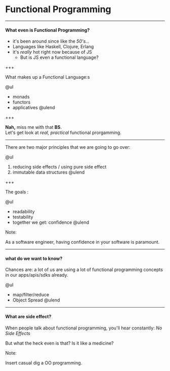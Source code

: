 <!-- https://gitpitch.com/jesse-cameron/presentations/functional-programming?p=brownbags/functional_programming#/ -->

# Functional Programming

---

#### What even is Functional Programming?

- it's been around since like the _50's..._
- Languages like Haskell, Clojure, Erlang
- it's _really_ hot right now because of JS
    - But is JS even a functional language?

+++

What makes up a Functional Language:s

@ul
- monads
- functors
- applicatives
@ulend

+++

**Nah,** miss me with that **BS**. </br>
Let's get look at _real, practical_ functional prorgamming.

---

There are two major principles that we are going to go over:

@ul
1. reducing side effects / using pure side effect
2. immutable data structures 
@ulend

+++

The goals :

@ul
- readability
- testability
- together we get: confidence
@ulend

Note:

As a software engineer, having confidence in your software is paramount.

---

#### what do we want to know?

Chances are: a lot of us are using a lot of functional programming concepts in our apps/apis/sdks already.

@ul
- map/filter/reduce
- Object Spread
@ulend

---

#### What are side effect?

When people talk about functional programming, you'll hear constantly:
_No Side Effects_

But what the heck even is that? 
Is it like a medicine?

Note:

Insert casual dig a OO programming.


